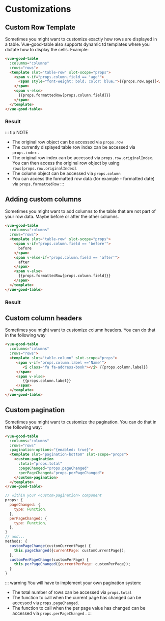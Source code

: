 # Customizations

## Custom Row Template

Sometimes you might want to customize exactly how rows are displayed in a table. Vue-good-table also supports dynamic td templates where you dictate how to display the cells. Example:
```html
<vue-good-table
  :columns="columns"
  :rows="rows">
  <template slot="table-row" slot-scope="props">
    <span v-if="props.column.field == 'age'">
      <span style="font-weight: bold; color: blue;">{{props.row.age}}</span> 
    </span>
    <span v-else>
      {{props.formattedRow[props.column.field]}}
    </span>
  </template>
</vue-good-table>
```

### Result
<custom-row />

::: tip NOTE
* The original row object can be accessed via `props.row`
* The currently displayed table row index can be accessed via `props.index` . 
* The original row index can be accessed via `props.row.originalIndex`. You can then access the original row object by using `rows[props.row.originalIndex]`.
* The column object can be accessed via `props.column`
* You can access the formatted row data (for example - formatted date) via `props.formattedRow`
:::

## Adding custom columns

Sometimes you might want to add columns to the table that are not part of your row data. Maybe before or after the other columns. 

```html
<vue-good-table
  :columns="columns"
  :rows="rows">
  <template slot="table-row" slot-scope="props">
    <span v-if="props.column.field == 'before'">
      before
    </span>
    <span v-else-if="props.column.field == 'after'">
      after
    </span>
    <span v-else>
      {{props.formattedRow[props.column.field]}}
    </span>
  </template>
</vue-good-table>
```

### Result
<before-after-columns />

## Custom column headers
Sometimes you might want to customize column headers. You can do that in the following way
```html
<vue-good-table
  :columns="columns"
  :rows="rows">
  <template slot="table-column" slot-scope="props">
     <span v-if="props.column.label =='Name'">
        <i class="fa fa-address-book"></i> {{props.column.label}}
     </span>
     <span v-else>
        {{props.column.label}}
     </span>
  </template>
</vue-good-table>
```

## Custom pagination

Sometimes you might want to customize the pagination. You can do that in the following way:
```html
<vue-good-table
  :columns="columns"
  :rows="rows"
  :pagination-options="{enabled: true}">
  <template slot="pagination-bottom" slot-scope="props">
    <custom-pagination
      :total="props.total"
      :pageChanged="props.pageChanged"
      :perPageChanged="props.perPageChanged">
    </custom-pagination>
  </template>
</vue-good-table>
```

```js
// within your <custom-pagination> component
props: {
  pageChanged: {
    type: Function,
  },
  perPageChanged: {
    type: Function,
  },
}
// and...
methods: {
  customPageChange(customCurrentPage) {
    this.pageChanged({currentPage: customCurrentPage});
  },
  customPerPageChange(customPerPage) {
    this.perPageChanged({currentPerPage: customPerPage});
  }
}
```

::: warning
You will have to implement your own pagination system:

* The total number of rows can be accessed via `props.total`
* The function to call when the current page has changed can be accessed via `props.pageChanged`.
* The function to call when the per page value has changed can be accessed via `props.perPageChanged` .
:::